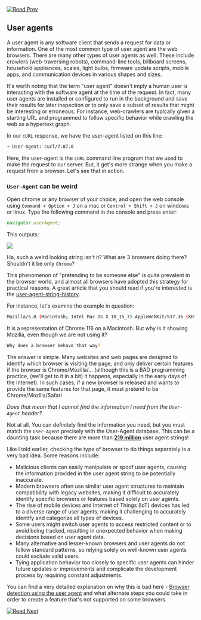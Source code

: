 [![Read Prev](/assets/imgs/prev.png)](/chapters/ch05.1-http-verbs-versioning-http1_1.md)

## User agents

<!--Master Node.js by building a backend framework with zero dependencies. Learn about user agents and handle unique `User-Agent` scenarios effectively.-->

A user agent is any software client that sends a request for data or information. One of the most common type of user agent are the web browsers. There are many other types of user agents as well. These include crawlers (web-traversing robots), command-line tools, billboard screens, household appliances, scales, light bulbs, firmware update scripts, mobile apps, and communication devices in various shapes and sizes.

It's worth noting that the term "user agent" doesn't imply a human user is interacting with the software agent at the time of the request. In fact, many user agents are installed or configured to run in the background and save their results for later inspection or to only save a subset of results that might be interesting or erroneous. For instance, web-crawlers are typically given a starting URL and programmed to follow specific behavior while crawling the web as a hypertext graph.

In our `cURL` response, we have the user-agent listed on this line:

```bash
→ User-Agent: curl/7.87.0
```

Here, the user-agent is the `cURL` command line program that we used to make the request to our server. But, it get's more strange when you make a request from a browser. Let's see that in action.

### `User-Agent` can be weird

Open chrome or any browser of your choice, and open the web console using `Command + Option + J` on a mac or `Control + Shift + J` on windows or linux. Type the following command in the console and press enter:

```js
navigator.userAgent;
```

This outputs:

![](/assets/imgs/user-agent.png)

Ha, such a weird looking string isn't it? What are 3 browsers doing there? Shouldn't it be only `Chrome`?

This phenomenon of "pretending to be someone else" is quite prevalent in the browser world, and almost all browsers have adopted this strategy for practical reasons. A great article that you should read if you're interested is the [user-agent-string-history](https://webaim.org/blog/user-agent-string-history/).

For instance, let's examine the example in question:

```bash
Mozilla/5.0 (Macintosh; Intel Mac OS X 10_15_7) AppleWebKit/537.36 (KHTML, like Gecko) Chrome/116.0.0.0 Safari/537.36
```

It is a representation of Chrome 116 on a Macintosh. But why is it showing Mozilla, even though we are not using it?

```bash
Why does a browser behave that way?
```

The answer is simple. Many websites and web pages are designed to identify which browser is visiting the page, and only deliver certain features if the browser is Chrome/Mozilla/... (although this is a BAD programming practice, (we'll get to it in a bit) it happens, especially in the early days of the Internet). In such cases, if a new browser is released and wants to provide the same features for that page, it must pretend to be Chrome/Mozilla/Safari

_Does that mean that I cannot find the information I need from the `User-Agent` header?_

Not at all. You can definitely find the information you need, but you must match the `User-Agent` precisely with the User-Agent database. This can be a daunting task because there are more than [**219 million**](https://explore.whatismybrowser.com/useragents/explore/) user agent strings!

Like I told earlier, checking the type of browser to do things separately is a very bad idea. Some reasons include:

- Malicious clients can easily manipulate or spoof user agents, causing the information provided in the user agent string to be potentially inaccurate.
- Modern browsers often use similar user agent structures to maintain compatibility with legacy websites, making it difficult to accurately identify specific browsers or features based solely on user agents.
- The rise of mobile devices and Internet of Things (IoT) devices has led to a diverse range of user agents, making it challenging to accurately identify and categorize all types of devices.
- Some users might switch user agents to access restricted content or to avoid being tracked, resulting in unexpected behavior when making decisions based on user agent data.
- Many alternative and lesser-known browsers and user agents do not follow standard patterns, so relying solely on well-known user agents could exclude valid users.
- Tying application behavior too closely to specific user agents can hinder future updates or improvements and complicate the development process by requiring constant adjustments.

You can find a very detailed explanation on why this is bad here - [Browser detection using the user agent](https://developer.mozilla.org/en-US/docs/Web/HTTP/Browser_detection_using_the_user_agent) and what alternate steps you could take in order to create a feature that's not supported on some browsers.

[![Read Next](/assets/imgs/next.png)](/chapters/ch05.3-mime-type-and-content-type.md)
